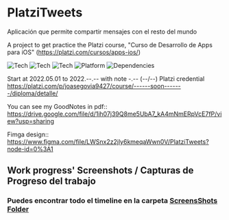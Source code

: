 # PlatziTweets
Aplicación que permite compartir mensajes con el resto del mundo

A project to get practice the Platzi course, "Curso de Desarrollo de Apps para iOS" (https://platzi.com/cursos/apps-ios/) 

![Tech](https://img.shields.io/badge/Tech-UIKit-red)
![Tech](https://img.shields.io/badge/Tech-StoryBoard-orange)
![Tech](https://img.shields.io/badge/Tech-SwiftUI-red)
![Platform](https://img.shields.io/badge/Platform-iOS-blue)
![Dependencies](https://img.shields.io/badge/Dependencies-1-green)

Start at 2022.05.01 to 2022.--.-- with note -.-- (--/--)
Platzi credential https://platzi.com/p/joasegovia9427/course/------soon-------/diploma/detalle/

You can see my GoodNotes in pdf:: https://drive.google.com/file/d/1ih07j39Q8me5UbA7_kA4mNmERpVcE7fP/view?usp=sharing

Fimga design:: https://www.figma.com/file/LWSnx2z2jly6kmeqaWwn0V/PlatziTweets?node-id=0%3A1

## Work progress' Screenshots / Capturas de Progreso del trabajo
<h3> Puedes encontrar todo el timeline en la carpeta <a title="ScreensShots Folder" href="https://github.com/joasegovia9427/PlatziTweets/tree/main/ScreensShots" target="_blank">ScreensShots Folder</a></h3>
